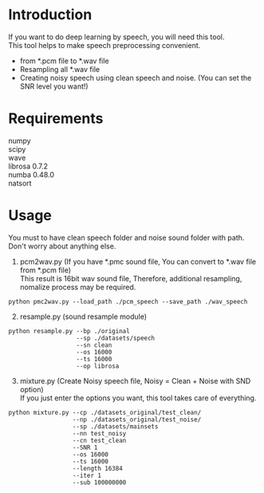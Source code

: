 # Introduction  
If you want to do deep learning by speech, you will need this tool.  
This tool helps to make speech preprocessing convenient.  
- from *.pcm file to *.wav file  
- Resampling all *.wav file  
- Creating noisy speech using clean speech and noise. (You can set the SNR level you want!)  
#
# Requirements  
numpy  
scipy  
wave  
librosa 0.7.2  
numba 0.48.0  
natsort  
#
# Usage  
You must to have clean speech folder and noise sound folder with path.  
Don't worry about anything else.  
  
  
1. pcm2wav.py (If you have *.pmc sound file, You can convert to *.wav file from *.pcm file)  
   This result is 16bit wav sound file, Therefore, additional resampling, nomalize process may be required.  
```
python pmc2wav.py --load_path ./pcm_speech --save_path ./wav_speech
```
  
  
2. resample.py (sound resample module)
```
python resample.py --bp ./original 
                   --sp ./datasets/speech 
                   --sn clean 
                   --os 16000 
                   --ts 16000 
                   --op librosa
```
  
  
3. mixture.py (Create Noisy speech file, Noisy = Clean + Noise with SND option)  
   If you just enter the options you want, this tool takes care of everything.  
```
python mixture.py --cp ./datasets_original/test_clean/
                  --np ./datasets_original/test_noise/
                  --sp ./datasets/mainsets
                  --nn test_noisy 
                  --cn test_clean 
                  --SNR 1 
                  --os 16000
                  --ts 16000 
                  --length 16384 
                  --iter 1
                  --sub 100000000
```
